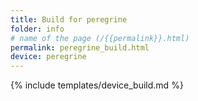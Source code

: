 ```yaml
---
title: Build for peregrine
folder: info
# name of the page (/{{permalink}}.html)
permalink: peregrine_build.html
device: peregrine
---
```

{% include templates/device_build.md %}
